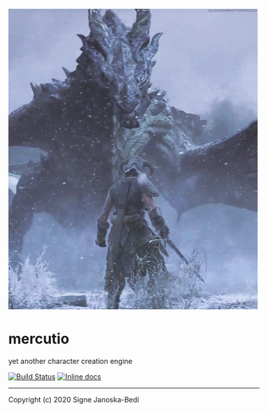 ![mercutio gif](docs/mercutio.gif)

# mercutio

yet another character creation engine

[![Build Status](https://travis-ci.org/signebedi/mercutio.svg?branch=master)](https://travis-ci.org/signebedi/mercutio)
[![Inline docs](https://readthedocs.org/projects/pip/badge/?version=latest&style=flat)](https://mercutio.readthedocs.io/en/latest/)

---
Copyright (c) 2020 Signe Janoska-Bedi
